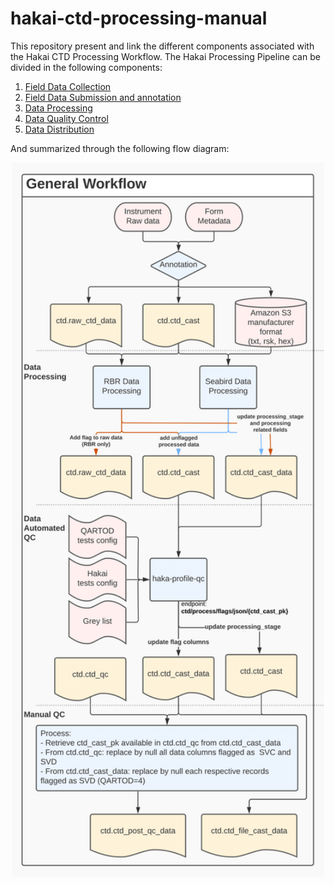 # hakai-ctd-processing-manual

This repository present and link the different components associated with the Hakai CTD Processing Workflow. The Hakai Processing Pipeline can be divided in the following components:

1. [Field Data Collection](1-field-data-collection.md)
1. [Field Data Submission and annotation](2-data-submission.md)
1. [Data Processing](3-data-processing.md)
1. [Data Quality Control](4-data-quality-control.md)
1. [Data Distribution](5-data-distribution.md)

And summarized through the following flow diagram:

<p align="center">
<img src="Hakai-ctd-processing-workflow-figure-1-summary.png" alt="Summary Workflow" width="500"/>
</p>
